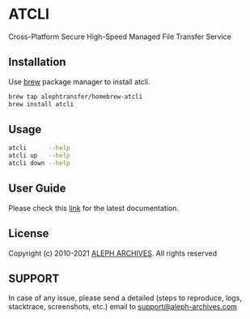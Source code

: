 
# ATCLI

Cross-Platform Secure High-Speed Managed File Transfer Service

## Installation

Use [brew](https://brew.sh/) package manager to install atcli.

```bash
brew tap alephtransfer/homebrew-atcli
brew install atcli
```

## Usage

```bash
atcli      --help
atcli up   --help
atcli down --help
```

## User Guide

Please check this [link](https://alephtransfer.com/doc/atcli.html) for the latest documentation.

## License
Copyright (c) 2010-2021 [ALEPH ARCHIVES](https://aleph-archives.com/). All rights reserved


## SUPPORT

In case of any issue, please send a detailed (steps to reproduce, logs, stacktrace, screenshots, etc.) email to support@aleph-archives.com
